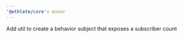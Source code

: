 ```yaml
---
'@ethlete/core': minor
---
```


Add util to create a behavior subject that exposes a subscriber count
